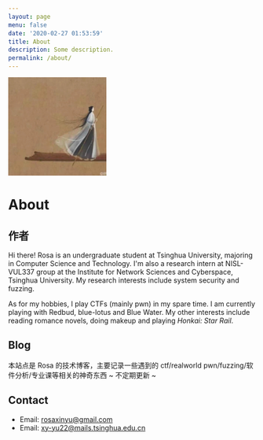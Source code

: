 ```yaml
---
layout: page
menu: false
date: '2020-02-27 01:53:59'
title: About
description: Some description.
permalink: /about/
---
```


<img class="img-rounded" src="/assets/img/uploads/profile.jpg" alt="Xinyu Yu" width="200">

# About
## 作者
Hi there! Rosa is an undergraduate student at Tsinghua University, majoring in Computer Science and Technology. I'm also a research intern at NISL-VUL337 group at the Institute for Network Sciences and Cyberspace, Tsinghua University. My research interests include system security and fuzzing.

As for my hobbies, I play CTFs (mainly pwn) in my spare time. I am currently playing with Redbud, blue-lotus and Blue Water. My other interests include reading romance novels, doing makeup and playing *Honkai: Star Rail*.

## Blog
本站点是 Rosa 的技术博客，主要记录一些遇到的 ctf/realworld pwn/fuzzing/软件分析/专业课等相关的神奇东西 ~ 不定期更新 ~  
 
## Contact
- Email: rosaxinyu@gmail.com
- Email: xy-yu22@mails.tsinghua.edu.cn
